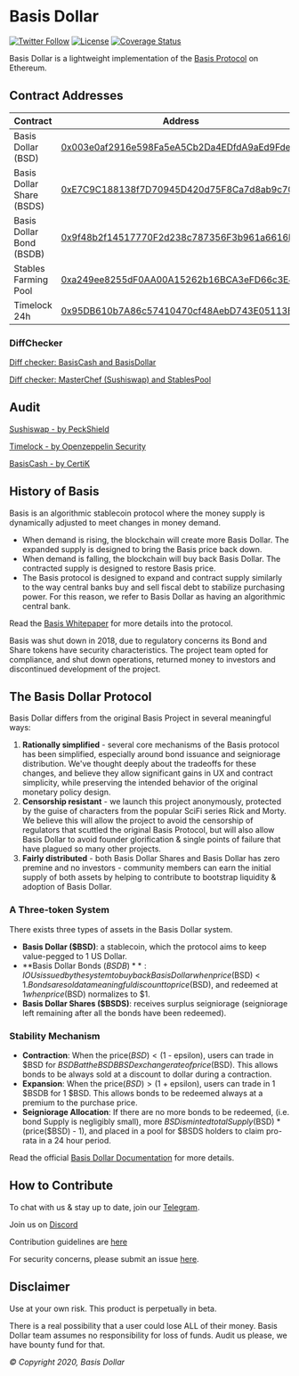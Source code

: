# Basis Dollar

[![Twitter Follow](https://img.shields.io/twitter/follow/basisdollar?label=Follow)](https://twitter.com/basisdollar)
[![License](https://img.shields.io/github/license/Basis-dollar/basisdollarprotocol)](https://github.com/Basis-Dollar/basisdollar-protocol/blob/master/LICENSE)
[![Coverage Status](https://coveralls.io/repos/github/Basis-Dollar/basisdollar-protocol/badge.svg?branch=master)](https://coveralls.io/github/Basis-Dollar/basisdollar-protocol?branch=master)

Basis Dollar is a lightweight implementation of the [Basis Protocol](basis.io) on Ethereum.

## Contract Addresses
| Contract  | Address |
| ------------- | ------------- |
| Basis Dollar (BSD) | [0x003e0af2916e598Fa5eA5Cb2Da4EDfdA9aEd9Fde](https://etherscan.io/token/0x003e0af2916e598Fa5eA5Cb2Da4EDfdA9aEd9Fde) |
| Basis Dollar Share (BSDS) | [0xE7C9C188138f7D70945D420d75F8Ca7d8ab9c700](https://etherscan.io/token/0xE7C9C188138f7D70945D420d75F8Ca7d8ab9c700) |
| Basis Dollar Bond (BSDB) | [0x9f48b2f14517770F2d238c787356F3b961a6616F](https://etherscan.io/token/0x9f48b2f14517770F2d238c787356F3b961a6616F) |
| Stables Farming Pool | [0xa249ee8255dF0AA00A15262b16BCA3eFD66c3E4C](https://etherscan.io/address/0xa249ee8255dF0AA00A15262b16BCA3eFD66c3E4C#code) |
| Timelock 24h | [0x95DB610b7A86c57410470cf48AebD743E05113Bc](https://etherscan.io/address/0x95DB610b7A86c57410470cf48AebD743E05113Bc#code) |

### DiffChecker
[Diff checker: BasisCash and BasisDollar](https://www.diffchecker.com/cAbZZfEX)

[Diff checker: MasterChef (Sushiswap) and StablesPool](https://www.diffchecker.com/75LLSt63)

## Audit
[Sushiswap - by PeckShield](https://github.com/peckshield/publications/blob/master/audit_reports/PeckShield-Audit-Report-SushiSwap-v1.0.pdf)

[Timelock - by Openzeppelin Security](https://blog.openzeppelin.com/compound-finance-patch-audit)

[BasisCash - by CertiK](https://www.dropbox.com/s/ed5vxvaple5e740/REP-Basis-Cash-06_11_2020.pdf)

## History of Basis

Basis is an algorithmic stablecoin protocol where the money supply is dynamically adjusted to meet changes in money demand.  

- When demand is rising, the blockchain will create more Basis Dollar. The expanded supply is designed to bring the Basis price back down.
- When demand is falling, the blockchain will buy back Basis Dollar. The contracted supply is designed to restore Basis price.
- The Basis protocol is designed to expand and contract supply similarly to the way central banks buy and sell fiscal debt to stabilize purchasing power. For this reason, we refer to Basis Dollar as having an algorithmic central bank.

Read the [Basis Whitepaper](http://basis.io/basis_whitepaper_en.pdf) for more details into the protocol. 

Basis was shut down in 2018, due to regulatory concerns its Bond and Share tokens have security characteristics. The project team opted for compliance, and shut down operations, returned money to investors and discontinued development of the project. 

## The Basis Dollar Protocol

Basis Dollar differs from the original Basis Project in several meaningful ways: 

1. **Rationally simplified** - several core mechanisms of the Basis protocol has been simplified, especially around bond issuance and seigniorage distribution. We've thought deeply about the tradeoffs for these changes, and believe they allow significant gains in UX and contract simplicity, while preserving the intended behavior of the original monetary policy design. 
2. **Censorship resistant** - we launch this project anonymously, protected by the guise of characters from the popular SciFi series Rick and Morty. We believe this will allow the project to avoid the censorship of regulators that scuttled the original Basis Protocol, but will also allow Basis Dollar to avoid founder glorification & single points of failure that have plagued so many other projects. 
3. **Fairly distributed** - both Basis Dollar Shares and Basis Dollar has zero premine and no investors - community members can earn the initial supply of both assets by helping to contribute to bootstrap liquidity & adoption of Basis Dollar. 

### A Three-token System

There exists three types of assets in the Basis Dollar system. 

- **Basis Dollar ($BSD)**: a stablecoin, which the protocol aims to keep value-pegged to 1 US Dollar. 
- **Basis Dollar Bonds ($BSDB)**: IOUs issued by the system to buy back Basis Dollar when price($BSD) < $1. Bonds are sold at a meaningful discount to price($BSD), and redeemed at $1 when price($BSD) normalizes to $1. 
- **Basis Dollar Shares ($BSDS)**: receives surplus seigniorage (seigniorage left remaining after all the bonds have been redeemed).

### Stability Mechanism

- **Contraction**: When the price($BSD) < ($1 - epsilon), users can trade in $BSD for $BSDB at the BSDBBSD exchange rate of price($BSD). This allows bonds to be always sold at a discount to dollar during a contraction.
- **Expansion**: When the price($BSD) > ($1 + epsilon), users can trade in 1 $BSDB for 1 $BSD. This allows bonds to be redeemed always at a premium to the purchase price. 
- **Seigniorage Allocation**: If there are no more bonds to be redeemed, (i.e. bond Supply is negligibly small), more $BSD is minted totalSupply($BSD) * (price($BSD) - 1), and placed in a pool for $BSDS holders to claim pro-rata in a 24 hour period. 

Read the official [Basis Dollar Documentation](https://docs.basisdollar.fi) for more details.

## How to Contribute

To chat with us & stay up to date, join our [Telegram](https://t.me/basisdollar).

Join us on [Discord](https://discord.gg/HhxrRVXy7W)

Contribution guidelines are [here](./CONTRIBUTING.md)

For security concerns, please submit an issue [here](https://github.com/Basis-Dollar/basisdollar-contracts/issues/new).

## Disclaimer

Use at your own risk. This product is perpetually in beta.

There is a real possibility that a user could lose ALL of their money. Basis Dollar team assumes no responsibility for loss of funds. Audit us please, we have bounty fund for that.

_© Copyright 2020, Basis Dollar_
